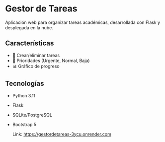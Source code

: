 # Gestor de Tareas 
 
Aplicación web para organizar tareas académicas, desarrollada con Flask y desplegada en la nube.

## Características
- 📝 Crear/eliminar tareas
- 🚨 Prioridades (Urgente, Normal, Baja)
- 📊 Gráfico de progreso

## Tecnologías
- Python 3.11
- Flask
- SQLite/PostgreSQL
- Bootstrap 5

  Link: https://gestordetareas-3ycu.onrender.com

